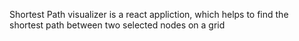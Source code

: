 Shortest Path visualizer is a react appliction, which helps to find the shortest path between two selected nodes on a grid
